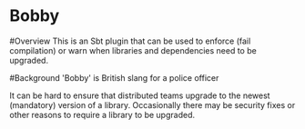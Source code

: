 Bobby
=====

#Overview
This is an Sbt plugin that can be used to enforce (fail compilation) or warn when libraries and dependencies need to be upgraded.

#Background
'Bobby' is British slang for a police officer

It can be hard to ensure that distributed teams upgrade to the newest (mandatory) version of a library. Occasionally there may be security fixes or other reasons to require a library to be upgraded. 






